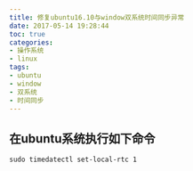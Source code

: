 ```yaml
---
title: 修复ubuntu16.10与window双系统时间同步异常
date: 2017-05-14 19:28:44
toc: true
categories:
- 操作系统
- linux
tags:
- ubuntu
- window
- 双系统
- 时间同步
---
```


## 在ubuntu系统执行如下命令

```
sudo timedatectl set-local-rtc 1
```
